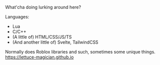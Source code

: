 What'cha doing lurking around here?

Languages:
- Lua
- C/C++
- (A little of) HTML/CSS/JS/TS
- (And another little of) Svelte, TailwindCSS

Normally does Roblox libraries and such, sometimes some unique things.
https://lettuce-magician.github.io

